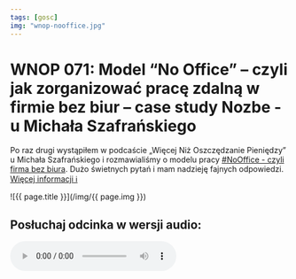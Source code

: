 ```yaml
---
tags: [gosc]
img: "wnop-nooffice.jpg"
---
```


# WNOP 071: Model “No Office” – czyli jak zorganizować pracę zdalną w firmie bez biur – case study Nozbe - u Michała Szafrańskiego

Po raz drugi wystąpiłem w podcaście „Więcej Niż Oszczędzanie Pieniędzy” u Michała Szafrańskiego i rozmawialiśmy o modelu pracy [#NoOffice - czyli firma bez biura](https://NoOffice.org/pl/). Dużo świetnych pytań i mam nadzieję fajnych odpowiedzi.
 [Więcej informacji ℹ️](https://jakoszczedzacpieniadze.pl/no-office-praca-zdalna-w-firmie-bez-biur-new)

<!--More-->

![{{ page.title }}](/img/{{ page.img }})

## Posłuchaj odcinka w wersji audio:

<audio controls>
<source src="https://traffic.libsyn.com/kaveo/WNOP071-No-Office-praca-zdalna-w-Nozbe.mp3" type="audio/mpeg">
</audio>


[n]: https://michael.gratis/nozbe_pl